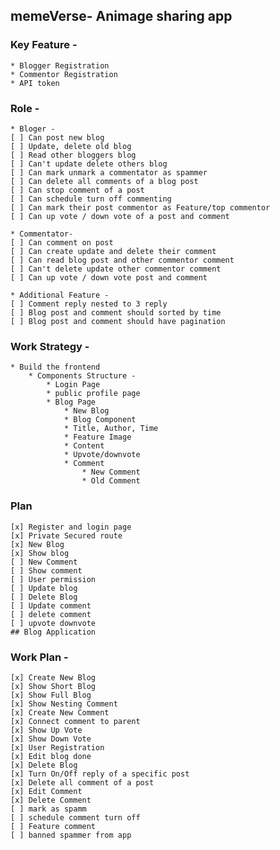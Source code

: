 ## memeVerse- Animage sharing app

### Key Feature -

    * Blogger Registration
    * Commentor Registration
    * API token

### Role -

    * Bloger -
    [ ] Can post new blog
    [ ] Update, delete old blog
    [ ] Read other bloggers blog
    [ ] Can't update delete others blog
    [ ] Can mark unmark a commentator as spammer
    [ ] Can delete all comments of a blog post
    [ ] Can stop comment of a post
    [ ] Can schedule turn off commenting
    [ ] Can mark their post commentor as Feature/top commentor
    [ ] Can up vote / down vote of a post and comment

    * Commentator-
    [ ] Can comment on post
    [ ] Can create update and delete their comment
    [ ] Can read blog post and other commentor comment
    [ ] Can't delete update other commentor comment
    [ ] Can up vote / down vote post and comment

    * Additional Feature -
    [ ] Comment reply nested to 3 reply
    [ ] Blog post and comment should sorted by time
    [ ] Blog post and comment should have pagination

### Work Strategy -

    * Build the frontend
        * Components Structure -
            * Login Page
            * public profile page
            * Blog Page
                * New Blog
                * Blog Component
                * Title, Author, Time
                * Feature Image
                * Content
                * Upvote/downvote
                * Comment
                    * New Comment
                    * Old Comment

### Plan

    [x] Register and login page
    [x] Private Secured route
    [x] New Blog
    [x] Show blog
    [ ] New Comment
    [ ] Show comment
    [ ] User permission
    [ ] Update blog
    [ ] Delete Blog
    [ ] Update comment
    [ ] delete comment
    [ ] upvote downvote
    ## Blog Application

### Work Plan -

    [x] Create New Blog
    [x] Show Short Blog
    [x] Show Full Blog
    [x] Show Nesting Comment
    [x] Create New Comment
    [x] Connect comment to parent
    [x] Show Up Vote
    [x] Show Down Vote
    [x] User Registration
    [x] Edit blog done
    [x] Delete Blog
    [x] Turn On/Off reply of a specific post
    [x] Delete all comment of a post
    [x] Edit Comment
    [x] Delete Comment
    [ ] mark as spamm
    [ ] schedule comment turn off
    [ ] Feature comment
    [ ] banned spammer from app

